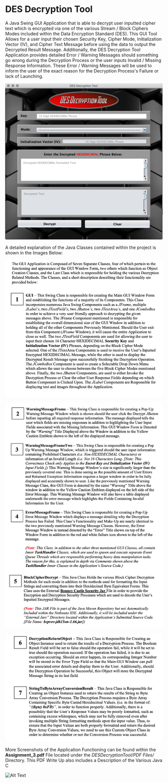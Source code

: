 # DES Decryption Tool
A Java Swing GUI Application that is able to decrypt user inputted cipher text which is encrypted via one of the various Stream / Block Ciphers Modes included within the Data Encryption Standard (DES). This GUI Tool Allows for a user input their chosen Security Key, Cipher Mode, Initialization Vector (IV), and Cipher Text Message before using the data to output the Decrypted Result Message. Additionally, the DES Decryption Tool Application provides detailed Error / Warning Messages should something go wrong during the Decryption Process or the user inputs Invalid / Missing Response Information. These Error / Warning Messages will be used to inform the user of the exact reason for the Decryption Process's Failure or lack of Launching.

![Alt Text](DESDecryptionTool/Screenshots/Screenshot_Initial.png)

A detailed explanation of the Java Classes contained within the project is shown in the Images Below:

![Alt Text](DESDecryptionTool/Screenshots/Class_Description_One.png)

![Alt Text](DESDecryptionTool/Screenshots/Class_Description_Two.png)

![Alt Text](DESDecryptionTool/Screenshots/Class_Description_Three.png)

More Screenshots of the Application Functioning can be found within the **Assignment_3.pdf** File located under the *DESDecryptionTool/PDF Files/* Directory. This PDF Write Up also includes a Description of the Various Java C

![Alt Text](DESDecryptionTool/Screenshots/Screenshot_Choose_Block_Cipher.png)
